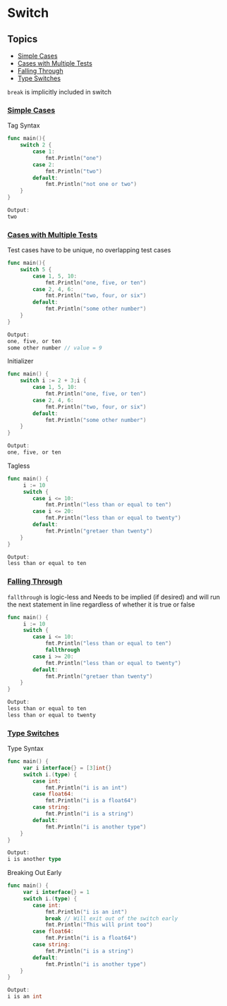# Switch

## Topics

- [Simple Cases](#simple-cases)
- [Cases with Multiple Tests](#cases-with-multiple-tests)
- [Falling Through](#falling-through)
- [Type Switches](#type-switches)

`break` is implicitly included in switch

### [Simple Cases](#topics)

Tag Syntax

```Go
func main(){
    switch 2 {
        case 1:
            fmt.Println("one")
        case 2:
            fmt.Println("two")
        default:
            fmt.Println("not one or two")
    }
}

Output:
two
```

### [Cases with Multiple Tests](#topics)

Test cases have to be unique, no overlapping test cases

```Go
func main(){
    switch 5 {
        case 1, 5, 10:
            fmt.Println("one, five, or ten")
        case 2, 4, 6:
            fmt.Println("two, four, or six")
        default:
            fmt.Println("some other number")
    }
}

Output:
one, five, or ten
some other number // value = 9
```

Initializer

```Go
func main() {
    switch i := 2 + 3;i {
        case 1, 5, 10:
            fmt.Println("one, five, or ten")
        case 2, 4, 6:
            fmt.Println("two, four, or six")
        default:
            fmt.Println("some other number")
    }
}

Output:
one, five, or ten
```

Tagless

```Go
func main() {
     i := 10
     switch {
        case i <= 10:
            fmt.Println("less than or equal to ten")
        case i <= 20:
            fmt.Println("less than or equal to twenty")
        default:
            fmt.Println("gretaer than twenty")
    }
}

Output:
less than or equal to ten
```

### [Falling Through](#topics)

`fallthrough` is logic-less and Needs to be implied (if desired) and will run the next statement in line regardless of whether it is true or false

```Go
func main() {
     i := 10
     switch {
        case i <= 10:
            fmt.Println("less than or equal to ten")
            fallthrough
        case i >= 20:
            fmt.Println("less than or equal to twenty")
        default:
            fmt.Println("gretaer than twenty")
    }
}

Output:
less than or equal to ten
less than or equal to twenty
```

### [Type Switches](#topics)

Type Syntax

```Go
func main() {
     var i interface{} = [3]int{}
     switch i.(type) {
        case int:
            fmt.Println("i is an int")
        case float64:
            fmt.Println("i is a float64")
        case string:
            fmt.Println("i is a string")
        default:
            fmt.Println("i is another type")
    }
}

Output:
i is another type
```

Breaking Out Early

```Go
func main() {
     var i interface{} = 1
     switch i.(type) {
        case int:
            fmt.Println("i is an int")
            break // Will exit out of the switch early
            fmt.Println("This will print too")
        case float64:
            fmt.Println("i is a float64")
        case string:
            fmt.Println("i is a string")
        default:
            fmt.Println("i is another type")
    }
}

Output:
i is an int
```
